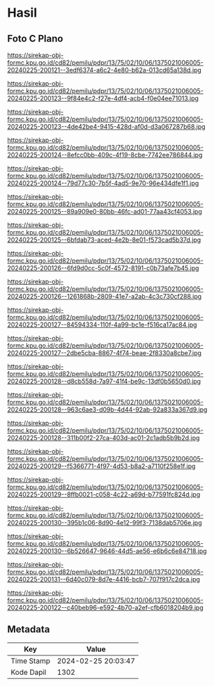 # Hasil

## Foto C Plano

https://sirekap-obj-formc.kpu.go.id/cd82/pemilu/pdpr/13/75/02/10/06/1375021006005-20240225-200121--3edf6374-a6c2-4e80-b62a-013cd65a138d.jpg

https://sirekap-obj-formc.kpu.go.id/cd82/pemilu/pdpr/13/75/02/10/06/1375021006005-20240225-200123--9f84e4c2-f27e-4df4-acb4-f0e04ee71013.jpg

https://sirekap-obj-formc.kpu.go.id/cd82/pemilu/pdpr/13/75/02/10/06/1375021006005-20240225-200123--4de42be4-9415-428d-af0d-d3a067287b68.jpg

https://sirekap-obj-formc.kpu.go.id/cd82/pemilu/pdpr/13/75/02/10/06/1375021006005-20240225-200124--8efcc0bb-409c-4f19-8cbe-7742ee786844.jpg

https://sirekap-obj-formc.kpu.go.id/cd82/pemilu/pdpr/13/75/02/10/06/1375021006005-20240225-200124--79d77c30-7b5f-4ad5-9e70-96e434dfe1f1.jpg

https://sirekap-obj-formc.kpu.go.id/cd82/pemilu/pdpr/13/75/02/10/06/1375021006005-20240225-200125--89a909e0-80bb-46fc-ad01-77aa43cf4053.jpg

https://sirekap-obj-formc.kpu.go.id/cd82/pemilu/pdpr/13/75/02/10/06/1375021006005-20240225-200125--6bfdab73-aced-4e2b-8e01-f573cad5b37d.jpg

https://sirekap-obj-formc.kpu.go.id/cd82/pemilu/pdpr/13/75/02/10/06/1375021006005-20240225-200126--6fd9d0cc-5c0f-4572-8191-c0b73afe7b45.jpg

https://sirekap-obj-formc.kpu.go.id/cd82/pemilu/pdpr/13/75/02/10/06/1375021006005-20240225-200126--1261868b-2809-41e7-a2ab-4c3c730cf288.jpg

https://sirekap-obj-formc.kpu.go.id/cd82/pemilu/pdpr/13/75/02/10/06/1375021006005-20240225-200127--84594334-110f-4a99-bc1e-f516ca17ac84.jpg

https://sirekap-obj-formc.kpu.go.id/cd82/pemilu/pdpr/13/75/02/10/06/1375021006005-20240225-200127--2dbe5cba-8867-4f74-beae-2f8330a8cbe7.jpg

https://sirekap-obj-formc.kpu.go.id/cd82/pemilu/pdpr/13/75/02/10/06/1375021006005-20240225-200128--d8cb558d-7a97-41f4-be9c-13df0b5650d0.jpg

https://sirekap-obj-formc.kpu.go.id/cd82/pemilu/pdpr/13/75/02/10/06/1375021006005-20240225-200128--963c6ae3-d09b-4d44-92ab-92a833a367d9.jpg

https://sirekap-obj-formc.kpu.go.id/cd82/pemilu/pdpr/13/75/02/10/06/1375021006005-20240225-200128--311b00f2-27ca-403d-ac01-2c1adb5b9b2d.jpg

https://sirekap-obj-formc.kpu.go.id/cd82/pemilu/pdpr/13/75/02/10/06/1375021006005-20240225-200129--f5366771-4f97-4d53-b8a2-a7110f258e1f.jpg

https://sirekap-obj-formc.kpu.go.id/cd82/pemilu/pdpr/13/75/02/10/06/1375021006005-20240225-200129--8ffb0021-c058-4c22-a69d-b77591fc824d.jpg

https://sirekap-obj-formc.kpu.go.id/cd82/pemilu/pdpr/13/75/02/10/06/1375021006005-20240225-200130--395b1c06-8d90-4e12-99f3-7138dab5706e.jpg

https://sirekap-obj-formc.kpu.go.id/cd82/pemilu/pdpr/13/75/02/10/06/1375021006005-20240225-200130--6b526647-9646-44d5-ae56-e6b6c6e84718.jpg

https://sirekap-obj-formc.kpu.go.id/cd82/pemilu/pdpr/13/75/02/10/06/1375021006005-20240225-200131--6d40c079-8d7e-4416-bcb7-707f917c2dca.jpg

https://sirekap-obj-formc.kpu.go.id/cd82/pemilu/pdpr/13/75/02/10/06/1375021006005-20240225-200122--c40beb96-e592-4b70-a2ef-cfb6018204b9.jpg


## Metadata

| Key        | Value               |
| ---------- | ------------------- |
| Time Stamp | 2024-02-25 20:03:47 |
| Kode Dapil | 1302                |




